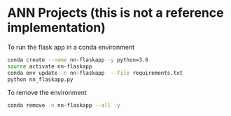 # ANN Projects (this is not a reference implementation)


To run the flask app in a conda environment

```bash
conda create --name nn-flaskapp -y python=3.6
source activate nn-flaskapp
conda env update -n nn-flaskapp  --file requirements.txt
python nn_flaskapp.py
```

To remove the environment

```bash
conda remove -n nn-flaskapp --all -y
```

